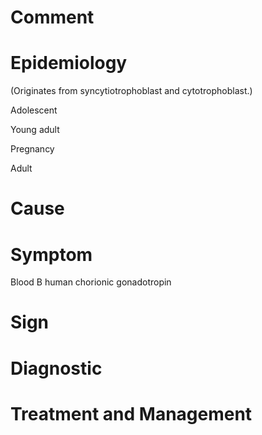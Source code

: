 # Comment

# Epidemiology

(Originates from syncytiotrophoblast and cytotrophoblast.)

Adolescent

Young adult

Pregnancy

Adult

# Cause

# Symptom

Blood B human chorionic gonadotropin

# Sign

# Diagnostic

# Treatment and Management

